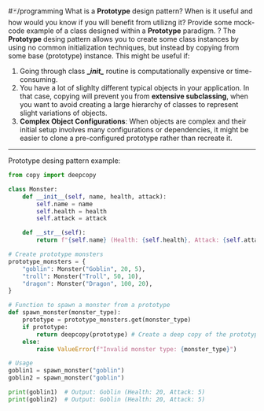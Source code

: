 #🃏/programming
What is a **Prototype** design pattern? When is it useful and how would you know if you will benefit from utilizng it? Provide some mock-code example of a class designed within a **Prototype** paradigm.
?
The **Prototype** desing pattern allows you to create some class instances by using no common initialization techniques, but instead by copying from some base (prototype) instance. This might be useful if:
1. Going through class **\__init\__** routine is computationally expensive or time-consuming.
2. You have a lot of slighlty different typical objects in your application. In that case, copying will prevent you from **extensive subclassing**, when you want to avoid creating a large hierarchy of classes to represent slight variations of objects.
3. **Complex Object Configurations**: When objects are complex and their initial setup involves many configurations or dependencies, it might be easier to clone a pre-configured prototype rather than recreate it.
------------------------------------------------------------
Prototype desing pattern example:
```python
from copy import deepcopy

class Monster:
    def __init__(self, name, health, attack):
        self.name = name
        self.health = health
        self.attack = attack

    def __str__(self):
        return f"{self.name} (Health: {self.health}, Attack: {self.attack})"

# Create prototype monsters
prototype_monsters = {
    "goblin": Monster("Goblin", 20, 5),
    "troll": Monster("Troll", 50, 10),
    "dragon": Monster("Dragon", 100, 20),
}

# Function to spawn a monster from a prototype
def spawn_monster(monster_type):
    prototype = prototype_monsters.get(monster_type)
    if prototype:
        return deepcopy(prototype) # Create a deep copy of the prototype
    else:
        raise ValueError(f"Invalid monster type: {monster_type}")

# Usage
goblin1 = spawn_monster("goblin")
goblin2 = spawn_monster("goblin")

print(goblin1)  # Output: Goblin (Health: 20, Attack: 5)
print(goblin2)  # Output: Goblin (Health: 20, Attack: 5)
```
<!--SR:!2025-07-08,235,330-->